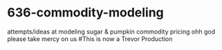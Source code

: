 # 636-commodity-modeling
attempts/ideas at modeling sugar &amp; pumpkin commodity pricing ohh god please take mercy on us
#This is now a Trevor Production
